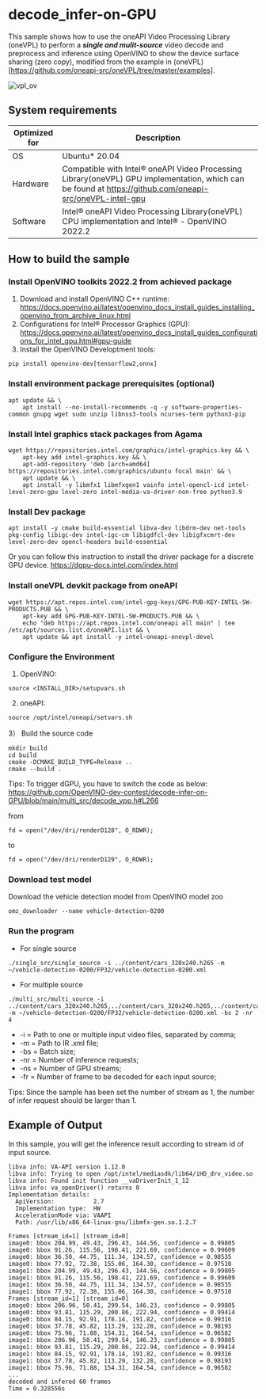 # decode_infer-on-GPU
This sample shows how to use the oneAPI Video Processing Library (oneVPL) to perform a ***single and mulit-source*** video decode and preprocess and inference using OpenVINO to show the device surface sharing (zero copy), modified from the example in (oneVPL)[https://github.com/oneapi-src/oneVPL/tree/master/examples].

![vpl_ov](https://user-images.githubusercontent.com/91237924/201594545-16a056c0-8724-4562-a697-9d6eb46ab72b.png)

## System requirements

| Optimized for    | Description
|----------------- | ----------------------------------------
| OS               | Ubuntu* 20.04
| Hardware         | Compatible with Intel® oneAPI Video Processing Library(oneVPL) GPU implementation, which can be found at https://github.com/oneapi-src/oneVPL-intel-gpu 
| Software         | Intel® oneAPI Video Processing Library(oneVPL) CPU implementation and Intel® - OpenVINO 2022.2

## How to build the sample

### Install OpenVINO toolkits 2022.2 from achieved package
1) Download and install OpenVINO C++ runtime:
https://docs.openvino.ai/latest/openvino_docs_install_guides_installing_openvino_from_archive_linux.html
2) Configurations for Intel® Processor Graphics (GPU):
https://docs.openvino.ai/latest/openvino_docs_install_guides_configurations_for_intel_gpu.html#gpu-guide
3) Install the OpenVINO Developtment tools:
```shell
pip install openvino-dev[tensorflow2,onnx]
```

### Install environment package prerequisites (optional)
```shell
apt update && \
    apt install --no-install-recommends -q -y software-properties-common gnupg wget sudo unzip libnss3-tools ncurses-term python3-pip
```

### Install Intel graphics stack packages from Agama
```shell
wget https://repositories.intel.com/graphics/intel-graphics.key && \
    apt-key add intel-graphics.key && \
    apt-add-repository 'deb [arch=amd64] https://repositories.intel.com/graphics/ubuntu focal main' && \
    apt update && \
    apt install -y libmfx1 libmfxgen1 vainfo intel-opencl-icd intel-level-zero-gpu level-zero intel-media-va-driver-non-free python3.9
```

### Install Dev package
```shell
apt install -y cmake build-essential libva-dev libdrm-dev net-tools pkg-config libigc-dev intel-igc-cm libigdfcl-dev libigfxcmrt-dev level-zero-dev opencl-headers build-essential
```

Or you can follow this instruction to install the driver package for a discrete GPU device.
https://dgpu-docs.intel.com/index.html

### Install oneVPL devkit package from oneAPI
```shell
wget https://apt.repos.intel.com/intel-gpg-keys/GPG-PUB-KEY-INTEL-SW-PRODUCTS.PUB && \
    apt-key add GPG-PUB-KEY-INTEL-SW-PRODUCTS.PUB && \
    echo "deb https://apt.repos.intel.com/oneapi all main" | tee /etc/apt/sources.list.d/oneAPI.list && \
    apt update && apt install -y intel-oneapi-onevpl-devel  
```

### Configure the Environment
1) OpenVINO:
```shell
source <INSTALL_DIR>/setupvars.sh
```
2) oneAPI:
```shell
source /opt/intel/oneapi/setvars.sh
```

3） Build the source code
```
mkdir build
cd build
cmake -DCMAKE_BUILD_TYPE=Release ..
cmake --build .
```

Tips: To trigger dGPU, you have to switch the code as below:
https://github.com/OpenVINO-dev-contest/decode-infer-on-GPU/blob/main/multi_src/decode_vpp.h#L266

from
```
fd = open("/dev/dri/renderD128", O_RDWR);
```
to
```
fd = open("/dev/dri/renderD129", O_RDWR);
```

### Download test model
Download the vehicle detection model from OpenVINO model zoo
```
omz_downloader --name vehicle-detection-0200
```

### Run the program
- For single source 
```
./single_src/single_source -i ../content/cars_320x240.h265 -m ~/vehicle-detection-0200/FP32/vehicle-detection-0200.xml 
```
- For multiple source 
```
./multi_src/multi_source -i ../content/cars_320x240.h265,../content/cars_320x240.h265,../content/cars_320x240.h265 -m ~/vehicle-detection-0200/FP32/vehicle-detection-0200.xml -bs 2 -nr 4
```

- -i = Path to one or multiple input video files, separated by comma;
- -m = Path to IR .xml file;
- -bs = Batch size;
- -nr = Number of inference requests;
- -ns = Number of GPU streams;
- -fr = Number of frame to be decoded for each input source;

Tips: Since the sample has been set the number of stream as 1, the number of infer request should be larger than 1.

## Example of Output
In this sample, you will get the inference result according to stream id of input source.
```
libva info: VA-API version 1.12.0
libva info: Trying to open /opt/intel/mediasdk/lib64/iHD_drv_video.so
libva info: Found init function __vaDriverInit_1_12
libva info: va_openDriver() returns 0
Implementation details:
  ApiVersion:           2.7  
  Implementation type:  HW
  AccelerationMode via: VAAPI
  Path: /usr/lib/x86_64-linux-gnu/libmfx-gen.so.1.2.7

Frames [stream_id=1] [stream_id=0]
image0: bbox 204.99, 49.43, 296.43, 144.56, confidence = 0.99805
image0: bbox 91.26, 115.56, 198.41, 221.69, confidence = 0.99609
image0: bbox 36.50, 44.75, 111.34, 134.57, confidence = 0.98535
image0: bbox 77.92, 72.38, 155.06, 164.30, confidence = 0.97510
image1: bbox 204.99, 49.43, 296.43, 144.56, confidence = 0.99805
image1: bbox 91.26, 115.56, 198.41, 221.69, confidence = 0.99609
image1: bbox 36.50, 44.75, 111.34, 134.57, confidence = 0.98535
image1: bbox 77.92, 72.38, 155.06, 164.30, confidence = 0.97510
Frames [stream_id=1] [stream_id=0]
image0: bbox 206.96, 50.41, 299.54, 146.23, confidence = 0.99805
image0: bbox 93.81, 115.29, 200.86, 222.94, confidence = 0.99414
image0: bbox 84.15, 92.91, 178.14, 191.82, confidence = 0.99316
image0: bbox 37.78, 45.82, 113.29, 132.28, confidence = 0.98193
image0: bbox 75.96, 71.88, 154.31, 164.54, confidence = 0.96582
image1: bbox 206.96, 50.41, 299.54, 146.23, confidence = 0.99805
image1: bbox 93.81, 115.29, 200.86, 222.94, confidence = 0.99414
image1: bbox 84.15, 92.91, 178.14, 191.82, confidence = 0.99316
image1: bbox 37.78, 45.82, 113.29, 132.28, confidence = 0.98193
image1: bbox 75.96, 71.88, 154.31, 164.54, confidence = 0.96582
...
decoded and infered 60 frames
Time = 0.328556s
```
